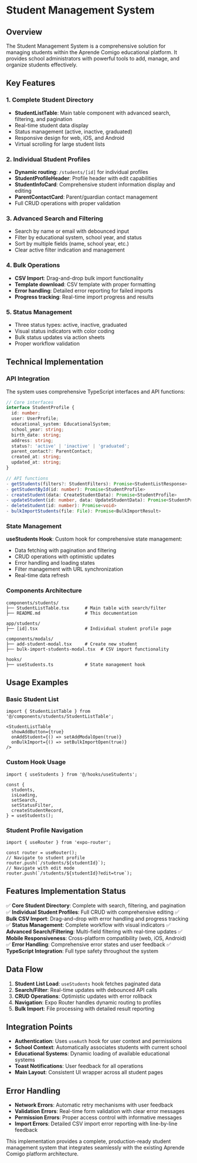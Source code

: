 # Student Management System

## Overview

The Student Management System is a comprehensive solution for managing students within the Aprende Comigo educational platform. It provides school administrators with powerful tools to add, manage, and organize students effectively.

## Key Features

### 1. Complete Student Directory
- **StudentListTable**: Main table component with advanced search, filtering, and pagination
- Real-time student data display
- Status management (active, inactive, graduated)
- Responsive design for web, iOS, and Android
- Virtual scrolling for large student lists

### 2. Individual Student Profiles
- **Dynamic routing**: `/students/[id]` for individual profiles
- **StudentProfileHeader**: Profile header with edit capabilities
- **StudentInfoCard**: Comprehensive student information display and editing
- **ParentContactCard**: Parent/guardian contact management
- Full CRUD operations with proper validation

### 3. Advanced Search and Filtering
- Search by name or email with debounced input
- Filter by educational system, school year, and status
- Sort by multiple fields (name, school year, etc.)
- Clear active filter indication and management

### 4. Bulk Operations
- **CSV Import**: Drag-and-drop bulk import functionality
- **Template download**: CSV template with proper formatting
- **Error handling**: Detailed error reporting for failed imports
- **Progress tracking**: Real-time import progress and results

### 5. Status Management
- Three status types: active, inactive, graduated
- Visual status indicators with color coding
- Bulk status updates via action sheets
- Proper workflow validation

## Technical Implementation

### API Integration

The system uses comprehensive TypeScript interfaces and API functions:

```typescript
// Core interfaces
interface StudentProfile {
  id: number;
  user: UserProfile;
  educational_system: EducationalSystem;
  school_year: string;
  birth_date: string;
  address: string;
  status?: 'active' | 'inactive' | 'graduated';
  parent_contact?: ParentContact;
  created_at: string;
  updated_at: string;
}

// API functions
- getStudents(filters?: StudentFilters): Promise<StudentListResponse>
- getStudentById(id: number): Promise<StudentProfile>
- createStudent(data: CreateStudentData): Promise<StudentProfile>
- updateStudent(id: number, data: UpdateStudentData): Promise<StudentProfile>
- deleteStudent(id: number): Promise<void>
- bulkImportStudents(file: File): Promise<BulkImportResult>
```

### State Management

**useStudents Hook**: Custom hook for comprehensive state management:
- Data fetching with pagination and filtering
- CRUD operations with optimistic updates
- Error handling and loading states
- Filter management with URL synchronization
- Real-time data refresh

### Components Architecture

```
components/students/
├── StudentListTable.tsx      # Main table with search/filter
├── README.md                 # This documentation

app/students/
├── [id].tsx                  # Individual student profile page

components/modals/
├── add-student-modal.tsx     # Create new student
├── bulk-import-students-modal.tsx  # CSV import functionality

hooks/
├── useStudents.ts            # State management hook
```

## Usage Examples

### Basic Student List
```tsx
import { StudentListTable } from '@/components/students/StudentListTable';

<StudentListTable
  showAddButton={true}
  onAddStudent={() => setAddModalOpen(true)}
  onBulkImport={() => setBulkImportOpen(true)}
/>
```

### Custom Hook Usage
```tsx
import { useStudents } from '@/hooks/useStudents';

const {
  students,
  isLoading,
  setSearch,
  setStatusFilter,
  createStudentRecord,
} = useStudents();
```

### Student Profile Navigation
```tsx
import { useRouter } from 'expo-router';

const router = useRouter();
// Navigate to student profile
router.push(`/students/${studentId}`);
// Navigate with edit mode
router.push(`/students/${studentId}?edit=true`);
```

## Features Implementation Status

✅ **Core Student Directory**: Complete with search, filtering, and pagination
✅ **Individual Student Profiles**: Full CRUD with comprehensive editing
✅ **Bulk CSV Import**: Drag-and-drop with error handling and progress tracking
✅ **Status Management**: Complete workflow with visual indicators
✅ **Advanced Search/Filtering**: Multi-field filtering with real-time updates
✅ **Mobile Responsiveness**: Cross-platform compatibility (web, iOS, Android)
✅ **Error Handling**: Comprehensive error states and user feedback
✅ **TypeScript Integration**: Full type safety throughout the system

## Data Flow

1. **Student List Load**: `useStudents` hook fetches paginated data
2. **Search/Filter**: Real-time updates with debounced API calls
3. **CRUD Operations**: Optimistic updates with error rollback
4. **Navigation**: Expo Router handles dynamic routing to profiles
5. **Bulk Import**: File processing with detailed result reporting

## Integration Points

- **Authentication**: Uses `useAuth` hook for user context and permissions
- **School Context**: Automatically associates students with current school
- **Educational Systems**: Dynamic loading of available educational systems
- **Toast Notifications**: User feedback for all operations
- **Main Layout**: Consistent UI wrapper across all student pages

## Error Handling

- **Network Errors**: Automatic retry mechanisms with user feedback
- **Validation Errors**: Real-time form validation with clear error messages
- **Permission Errors**: Proper access control with informative messages
- **Import Errors**: Detailed CSV import error reporting with line-by-line feedback

This implementation provides a complete, production-ready student management system that integrates seamlessly with the existing Aprende Comigo platform architecture.